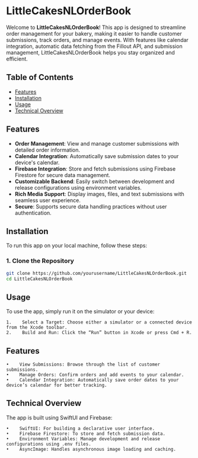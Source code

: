 # LittleCakesNLOrderBook

Welcome to **LittleCakesNLOrderBook**! This app is designed to streamline order management for your bakery, making it easier to handle customer submissions, track orders, and manage events. With features like calendar integration, automatic data fetching from the Fillout API, and submission management, LittleCakesNLOrderBook helps you stay organized and efficient.

## Table of Contents

- [Features](#features)
- [Installation](#installation)
- [Usage](#usage)
- [Technical Overview](#technical-overview)

## Features

- **Order Management**: View and manage customer submissions with detailed order information.
- **Calendar Integration**: Automatically save submission dates to your device's calendar.
- **Firebase Integration**: Store and fetch submissions using Firebase Firestore for secure data management.
- **Customizable Backend**: Easily switch between development and release configurations using environment variables.
- **Rich Media Support**: Display images, files, and text submissions with seamless user experience.
- **Secure**: Supports secure data handling practices without user authentication.

## Installation

To run this app on your local machine, follow these steps:

### 1. Clone the Repository

```bash
git clone https://github.com/yourusername/LittleCakesNLOrderBook.git
cd LittleCakesNLOrderBook
```

## Usage
To use the app, simply run it on the simulator or your device:

    1.    Select a Target: Choose either a simulator or a connected device from the Xcode toolbar.
    2.    Build and Run: Click the “Run” button in Xcode or press Cmd + R.

## Features

    •    View Submissions: Browse through the list of customer submissions.
    •    Manage Orders: Confirm orders and add events to your calendar.
    •    Calendar Integration: Automatically save order dates to your device’s calendar for better tracking.

## Technical Overview

The app is built using SwiftUI and Firebase:

    •    SwiftUI: For building a declarative user interface.
    •    Firebase Firestore: To store and fetch submission data.
    •    Environment Variables: Manage development and release configurations using .env files.
    •    AsyncImage: Handles asynchronous image loading and caching.
